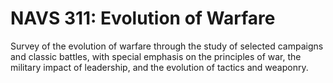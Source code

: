 # NAVS 311: Evolution of Warfare

Survey of the evolution of warfare through the study of selected campaigns and classic battles, with special emphasis on the principles of war, the military impact of leadership, and the evolution of tactics and weaponry.